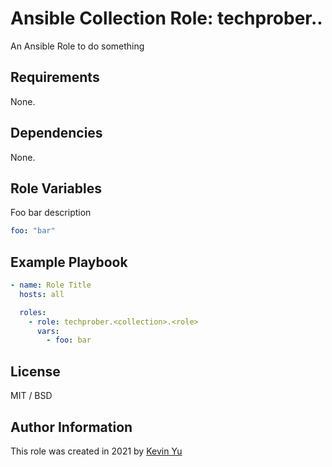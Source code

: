 # Ansible Collection Role: techprober.<collection>.<role>

An Ansible Role to do something

## Requirements

None.

## Dependencies

None.

## Role Variables

Foo bar description

```yaml
foo: "bar"
```

## Example Playbook

```yaml
- name: Role Title
  hosts: all

  roles:
    - role: techprober.<collection>.<role>
      vars:
        - foo: bar
```

## License

MIT / BSD

## Author Information

This role was created in 2021 by [Kevin Yu](https://github.com/yqlbu)
